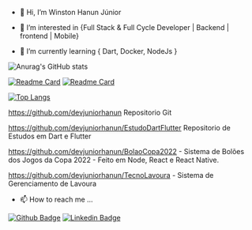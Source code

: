 - 👋 Hi, I’m Winston Hanun Júnior

- 👀 I’m interested in {Full Stack & Full Cycle Developer | Backend | frontend | Mobile} 

- 🌱 I’m currently learning { Dart, Docker, NodeJs }

![Anurag's GitHub stats](https://github-readme-stats.vercel.app/api?username=devjuniorhanun&show_icons=true&theme=radical)

[![Readme Card](https://github-readme-stats.vercel.app/api/pin/?username=devjuniorhanun&repo=TecnoLavoura)](https://github.com/anuraghazra/github-readme-stats)
  [![Readme Card](https://github-readme-stats.vercel.app/api/pin/?username=devjuniorhanun&repo=TecnoLavoura)](https://github.com/anuraghazra/github-readme-stats)
  
  [![Top Langs](https://github-readme-stats.vercel.app/api/top-langs/?username=devjuniorhanun&layout=compact)](https://github.com/anuraghazra/github-readme-stats)

https://github.com/devjuniorhanun Repositorio Git

https://github.com/devjuniorhanun/EstudoDartFlutter Repositorio de Estudos em Dart e Flutter

https://github.com/devjuniorhanun/BolaoCopa2022 - Sistema de Bolões dos Jogos da Copa 2022 - Feito em Node, React e React Native.

https://github.com/devjuniorhanun/TecnoLavoura - Sistema de Gerenciamento de Lavoura

- 📫 How to reach me ...

[![Github Badge](https://img.shields.io/badge/-Github-000?style=flat-square&logo=Github&logoColor=white&link=https://github.com/fagnerpsantos)](https://github.com/devjuniorhanun)
[![Linkedin Badge](https://img.shields.io/badge/-LinkedIn-blue?style=flat-square&logo=Linkedin&logoColor=white&link=https://www.linkedin.com/in/devjuniorhanun/)](https://www.linkedin.com/in/devjuniorhanun/)


